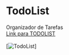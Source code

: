# TodoList
Organizador de Tarefas <br>
[Link para TODOLIST](https://wilhiamjr.github.io/TodoList/)<br><br>
[![TodoList](https://github.com/Wilhiamjr/TodoList/blob/main/img/Captura%20de%20Tela%202023-10-03%20a%CC%80s%2009.15.38.png)]
